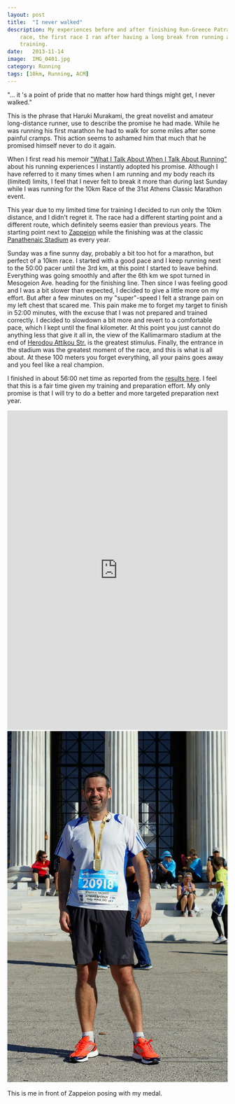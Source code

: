 ```yaml
---
layout: post
title:  "I never walked"
description: My experiences before and after finishing Run-Greece Patras 10K
    race, the first race I ran after having a long break from running and
    training.
date:   2013-11-14
image:  IMG_0401.jpg
category: Running
tags: [10km, Running, ACM]
---
```


<p class="quote">
"... it 's a point of pride that no matter how hard things might get,
I never walked."
</p>

This is the phrase that Haruki Murakami, the great novelist and amateur
long-distance runner, use to describe the promise he had made.
While he was running his first marathon he had to walk for some miles after
some painful cramps. This action seems to ashamed him that much that he
promised himself never to do it again.

When I first read his  memoir <a href='http://www.amazon.com/dp/0307389839'>
"What I Talk About When I Talk About Running"</a> about his running
experiences I instantly adopted his promise. Although I have referred to it
many times when I am running and my body reach its (limited) limits,
 I feel that I never felt to break it more than during last Sunday while I
 was running for the 10km Race of the 31st Athens Classic Marathon event.

This year due to my limited time for training I decided to run only the 10km
distance, and I didn't regret it. The race had a different starting point and
 a different route, which definitely seems easier than previous years. The
 starting point next to <a href='http://www.zappeion.gr/index.asp'>
 Zappeion</a> while the finishing was at the classic
 <a href='http://en.wikipedia.org/wiki/Panathenaic_Stadium'>Panathenaic
 Stadium</a> as every year.

 Sunday was a fine sunny day, probably a bit too hot for a marathon,
 but perfect of a 10km race. I started with a good pace and I keep running
 next to the 50:00 pacer until the 3rd km, at this point I started to leave
 behind. Everything was going smoothly and after the 6th km we spot turned in
 Mesogeion Ave. heading for the finishing line. Then since I was feeling
 good and I was a bit slower than expected, I decided to give a little more
 on my effort. But after a few minutes on my "super"-speed I felt a strange
 pain on my left chest that scared me. This pain make me to forget my
 target to finish in 52:00 minutes, with the excuse that I was not
 prepared and trained correctly. I decided to slowdown a bit more and revert
 to a comfortable pace, which I kept until the final kilometer. At this point
 you just cannot do anything less that give it all in,
 the view of the Kallimarmaro stadium at the end of
 <a href='http://en.wikipedia.org/wiki/Herodou_Attikou_Street'>Herodou
 Attikou Str.</a> is the greatest stimulus. Finally,
 the entrance in the stadium was the greatest moment of the race,
 and this is what is all about. At these 100 meters you
 forget everything, all your pains goes away and you feel like a real
 champion.

 I finished in about 56:00 net time as reported from the  <a
 href='http://216.139.249.136/results2013/bib.asp?l=1&bib=20918'>
 results here</a>. I feel that this is a fair time given my training and
 preparation effort. My only promise is that I will try to do a better and
 more targeted preparation next year.


<iframe id="mapmyfitness_route"
src="http://snippets.mapmycdn.com/routes/view/embedded/324136525?width=600&height=500&elevation=true&info=true&line_color=E60f0bdb&rgbhex=DB0B0E&distance_markers=0&unit_type=metric&map_mode=ROADMAP&last_updated=2013-11-14T00:38:04+02:00"
height="730px" width="100%" frameborder="0">
</iframe>

<br>

<img src="/images/IMG_0401.jpg" alt="bbarekas @ ACM 2013" class="center"/>

<p class="caption">
This is me in front of Zappeion posing with my medal.
</p>
